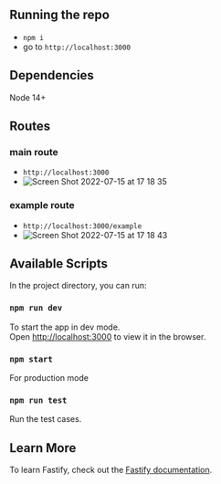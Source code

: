 ## Running the repo

- `npm i`
- go to `http://localhost:3000`

## Dependencies

Node 14+

## Routes

### main route

- `http://localhost:3000`
- ![Screen Shot 2022-07-15 at 17 18 35](https://user-images.githubusercontent.com/108548812/179323682-6622856f-4e4b-45d5-a3fa-e75bc67fd653.png)

### example route

- `http://localhost:3000/example`
- ![Screen Shot 2022-07-15 at 17 18 43](https://user-images.githubusercontent.com/108548812/179323725-113356d5-3b21-44e5-adca-6fdef731491d.png)



## Available Scripts

In the project directory, you can run:

### `npm run dev`

To start the app in dev mode.\
Open [http://localhost:3000](http://localhost:3000) to view it in the browser.

### `npm start`

For production mode

### `npm run test`

Run the test cases.

## Learn More

To learn Fastify, check out the [Fastify documentation](https://www.fastify.io/docs/latest/).
